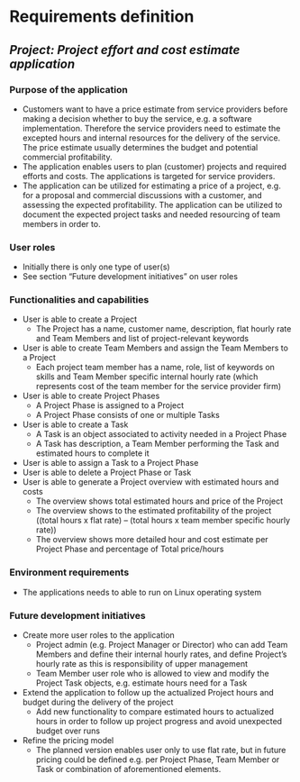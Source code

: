# **Requirements definition**

## **_Project: Project effort and cost estimate application_**


### **Purpose of the application**

- Customers want to have a price estimate from service providers before making a decision whether to buy the service, e.g. a software implementation. Therefore the service providers need to estimate the excepted hours and internal resources for the delivery of the service. The price estimate usually determines the budget and potential commercial profitability.
- The application enables users to plan (customer) projects and required efforts and costs. The applications is targeted for service providers.
- The application can be utilized for estimating a price of a project, e.g. for a proposal and commercial discussions with a customer, and assessing the expected profitability.
The application can be utilized to document the expected project tasks and needed resourcing of team members in order to.



### **User roles**

- Initially there is only one type of user(s)
- See section “Future development initiatives” on user roles


### **Functionalities and capabilities**

- User is able to create a Project
  - The Project has a name, customer name, description, flat hourly rate and Team Members and list of project-relevant keywords
- User is able to create Team Members and assign the Team Members to a Project
  - Each project team member has a name, role, list of keywords on skills and Team Member specific internal hourly rate (which represents cost of the team member for the service provider firm)
- User is able to create Project Phases
  - A Project Phase is assigned to a Project
  - A Project Phase consists of one or multiple Tasks
- User is able to create a Task
  - A Task is an object associated to activity needed in a Project Phase
  - A Task has description, a Team Member performing the Task and estimated hours to complete it
- User is able to assign a Task to a Project Phase
- User is able to delete a Project Phase or Task
- User is able to generate a Project overview with estimated hours and costs
  - The overview shows total estimated hours and price of the Project
  - The overview shows to the estimated profitability of the project ((total hours x flat rate) – (total hours x team member specific hourly rate))
  - The overview shows more detailed hour and cost estimate per Project Phase and percentage of Total price/hours


### **Environment requirements**

- The applications needs to able to run on Linux operating system

### **Future development initiatives**

- Create more user roles to the application
  - Project admin (e.g. Project Manager or Director) who can add Team Members and define their internal hourly rates, and define Project’s hourly rate as this is responsibility of upper management
  - Team Member user role who is allowed to view and modify the Project Task objects, e.g. estimate hours need for a Task
- Extend the application to follow up the actualized Project hours and budget during the delivery of the project
  - Add new functionality to compare estimated hours to actualized hours in order to follow up project progress and avoid unexpected budget over runs
- Refine the pricing model
  - The planned version enables user only to use flat rate, but in future pricing could be defined e.g. per Project Phase, Team Member or Task or combination of aforementioned elements.

